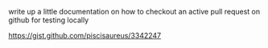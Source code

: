 write up a little documentation on how to checkout an active pull request on github for testing locally

https://gist.github.com/piscisaureus/3342247